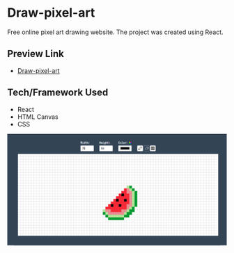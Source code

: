 # Draw-pixel-art
Free online pixel art drawing website. The project was created using React.

## Preview Link
- [Draw-pixel-art](https://pixel-art-tool.web.app/)

## Tech/Framework Used
* React
* HTML Canvas
* CSS

![Screenshot](https://github.com/oguz3/Pixel-art-tool/blob/main/screenshot/pixel-art-tool.PNG)
